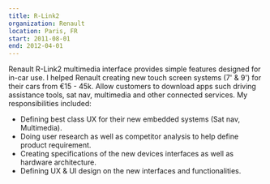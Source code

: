```yaml
---
title: R-Link2
organization: Renault
location: Paris, FR
start: 2011-08-01
end: 2012-04-01
---
```


Renault R-Link2 multimedia interface provides simple features designed for in-car use. I helped Renault creating new touch screen systems (7' & 9') for their cars from €15 - 45k.
Allow customers to download apps such driving assistance tools, sat nav, multimedia and other connected services. My responsibilities included:
- Defining best class UX for their new embedded systems (Sat nav, Multimedia).
- Doing user research as well as competitor analysis to help define product requirement.
- Creating specifications of the new devices interfaces as well as hardware architecture.
- Defining UX & UI design on the new interfaces and functionalities.

